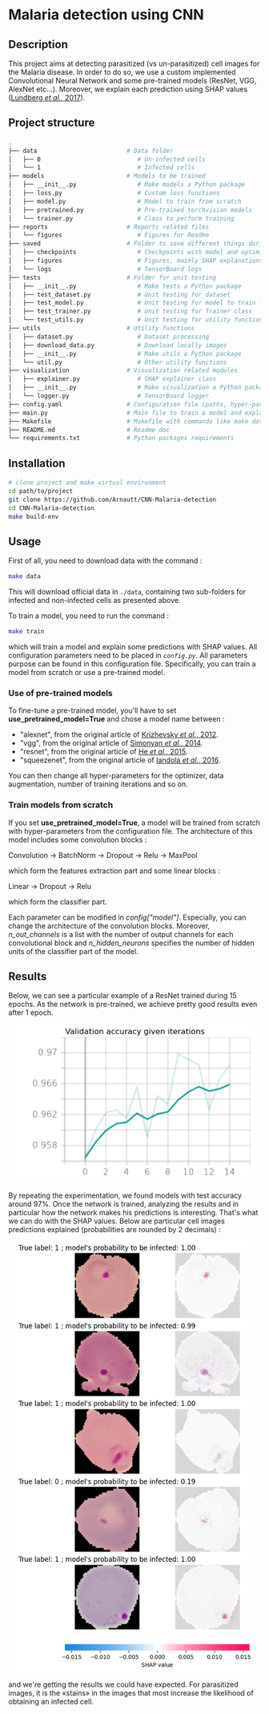 # Malaria detection using CNN

## Description 

This project aims at detecting parasitized (vs un-parasitized) cell images for the Malaria disease.
In order to do so, we use a custom implemented Convolutional Neural Network and some pre-trained models
(ResNet, VGG, AlexNet etc...).
Moreover, we explain each prediction using SHAP values ([Lundberg *et al.*, 2017](https://arxiv.org/pdf/1705.07874.pdf)).


## Project structure


```bash
.
├── data                         # Data folder                     
│   ├── 0                           # Un-infected cells
│   └── 1                           # Infected cells
├── models                       # Models to be trained
│   ├── __init__.py                 # Make models a Python package
│   ├── loss.py                     # Custom loss functions
│   ├── model.py                    # Model to train from scratch
│   ├── pretrained.py               # Pre-trained torchvision models
│   └── trainer.py                  # Class to perform training
├── reports                      # Reports related files
│   └── figures                     # Figures for Readme
├── saved                        # Folder to save different things during learning phase
│   ├── checkpoints                 # Checkpoints with model and optimizer states
│   ├── figures                     # Figures, mainly SHAP explanations
│   └── logs                        # TensorBoard logs
├── tests                        # Folder for unit testing
│   ├── __init__.py                 # Make tests a Python package
│   ├── test_dataset.py             # Unit testing for dataset 
│   ├── test_model.py               # Unit testing for model to train from scratch
│   ├── test_trainer.py             # Unit testing for Trainer class
│   └── test_utils.py               # Unit testing for utility functions
├── utils                        # Utility functions
│   ├── dataset.py                  # Dataset processing
│   ├── download_data.py            # Download locally images 
│   ├── __init__.py                 # Make utils a Python package
│   └── util.py                     # Other utility functions
├── visualization                # Visualization related modules
│   ├── explainer.py                # SHAP explainer class
│   ├── __init__.py                 # Make visualization a Python package
│   └── logger.py                   # TensorBoard logger
├── config.yaml                  # Configuration file (paths, hyper-parameters, ...)
├── main.py                      # Main file to train a model and explain it 
├── Makefile                     # Makefile with commands like make data or make train
├── README.md                    # Readme doc
└── requirements.txt             # Python packages requirements
```

## Installation


```bash
# clone project and make virtual environment
cd path/to/project
git clone https://github.com/Arnautt/CNN-Malaria-detection
cd CNN-Malaria-detection
make build-env
```


## Usage

First of all, you need to download data with the command :

```bash
make data
```

This will download official data in `./data`, containing two sub-folders for infected and non-infected cells
as presented above.

To train a model, you need to run the command :

```bash
make train
```

which will train a model and explain some predictions with SHAP values. All configuration parameters need
to be placed in *`config.py`*. All parameters purpose can be found in this configuration file.
Specifically, you can train a model from scratch or use a pre-trained model.

### Use of pre-trained models

To fine-tune a pre-trained model, you'll have to set **use_pretrained_model=True** and chose a model name between : 


- "alexnet", from the original article of [Krizhevsky *et al.*, 2012](https://papers.nips.cc/paper/2012/file/c399862d3b9d6b76c8436e924a68c45b-Paper.pdf).
- "vgg", from the original article of [Simonyan *et al.*, 2014](https://arxiv.org/pdf/1409.1556.pdf).
- "resnet", from the original article of [He *et al.*, 2015](https://arxiv.org/pdf/1512.03385.pdf).
- "squeezenet", from the original article of [Iandola *et al.*, 2016](https://arxiv.org/pdf/1602.07360.pdf).


You can then change all hyper-parameters for the optimizer, data augmentation, number of training iterations and so on.

### Train models from scratch


If you set **use_pretrained_model=True**, a model will be trained from scratch with hyper-parameters
from the configuration file. The architecture of this model includes some convolution blocks : 

Convolution → BatchNorm → Dropout → Relu → MaxPool

which form the features extraction part and some linear blocks : 

Linear → Dropout → Relu

which form the classifier part.


Each parameter can be modified in *config["model"]*. Especially, you can change the architecture
of the convolution blocks. Moreover, *n_out_channels* is a list with the number of output channels for each
convolutional block and *n_hidden_neurons* specifies the number of hidden units of the classifier part of the model.


## Results

Below, we can see a particular example of a ResNet trained during 15 epochs.
As the network is pre-trained, we achieve pretty good results even after 1 epoch.

<p align="center">
    <img src="./reports/figures/acc_val.png" width="480"\>
</p>


By repeating the experimentation, we found models with test accuracy around 97%.
Once the network is trained, analyzing the results and in particular how the network makes his predictions
is interesting. That's what we can do with the SHAP values. Below are particular cell images predictions
explained (probabilities are rounded by 2 decimals) : 


<p align="center">
    <img src="./reports/figures/explained_images_19112020_131453.png" width="480"\>
</p>

and we're getting the results we could have expected. For parasitized images, it is the «stains» in the images that
most increase the likelihood of obtaining an infected cell.

